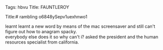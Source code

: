 Tags: hbvu
Title: FAUNTLEROY
  
Title:# rambling o6848ySepv1uexhnwo1  
  
learnt learnt a new word by means of the mac screensaver and still can't figure out how to anagram spacky.  
everybody else does it so why can't i? asked the president and the human resources specialist from california.